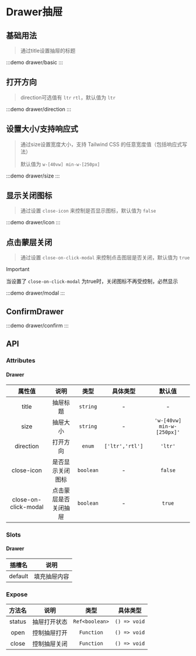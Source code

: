 # Drawer抽屉

## 基础用法
> 通过title设置抽屉的标题

:::demo drawer/basic
:::

## 打开方向 
>  direction可选值有 `ltr` `rtl`，默认值为 `ltr`

:::demo drawer/direction
:::

## 设置大小/支持响应式
> 通过size设置宽度大小，支持 Tailwind CSS 的任意宽度值（包括响应式写法）
> >
> 默认值为 `w-[40vw] min-w-[250px]` 


:::demo drawer/size
:::

## 显示关闭图标

>通过设置 `close-icon` 来控制是否显示图标，默认值为 `false`

:::demo drawer/icon
:::


## 点击蒙层关闭
>通过设置 `close-on-click-modal` 来控制点击图层是否关闭，默认值为 `true`


> [!IMPORTANT]
> 当设置了 `close-on-click-modal` 为true时，关闭图标不再受控制，必然显示

:::demo drawer/modal
:::


## ConfirmDrawer
:::demo drawer/confirm
:::


## API

### Attributes

#### Drawer
|        属性值        |         说明         |   类型    |    具体类型     |           默认值           |
| :------------------: | :------------------: | :-------: | :-------------: | :------------------------: |
|        title         |       抽屉标题       | `string`  |        -        |             -              |
|         size         |       抽屉大小       | `string`  |        -        | `'w-[40vw] min-w-[250px]'` |
|      direction       |       打开方向       |  `enum`   | `['ltr','rtl']` |          `'ltr'`           |
|      close-icon      |   是否显示关闭图标   | `boolean` |        -        |          `false`           |
| close-on-click-modal | 点击蒙层是否关闭抽屉 | `boolean` |        -        |           `true`           |

### Slots

#### Drawer
| 插槽名  |     说明     |
| :-----: | :----------: |
| default | 填充抽屉内容 |

### Expose
| 方法名 |     说明     |      类型      |   具体类型   |
| :----: | :----------: | :------------: | :----------: |
| status | 抽屉打开状态 | `Ref<boolean>` | `() => void` |
|  open  | 控制抽屉打开 |   `Function`   | `() => void` |
| close  | 控制抽屉关闭 |   `Function`   | `() => void` |